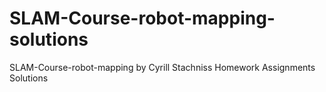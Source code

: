 # SLAM-Course-robot-mapping-solutions
SLAM-Course-robot-mapping by Cyrill Stachniss Homework Assignments Solutions
